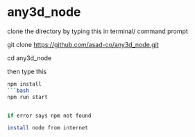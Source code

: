 # any3d_node

clone the directory by typing this in terminal/ command prompt


git clone https://github.com/asad-co/any3d_node.git

cd any3d_node


then type this

```bash
npm install
```bash
npm run start


if error says npm not found

install node from internet
